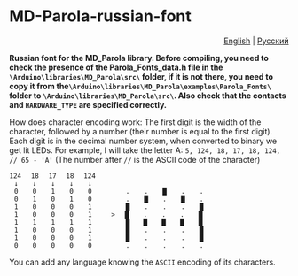 # MD-Parola-russian-font
<p align="right">
  <a href="./README.en-US.md">English</a>
  |
  <a href="./README.md">Русский</a>
</p>

**Russian font for the MD_Parola library. Before compiling, you need to check the presence of the Parola_Fonts_data.h file in the `\Arduino\libraries\MD_Parola\src\` folder, if it is not there, you need to copy it from the`\Arduino\libraries\MD_Parola\examples\Parola_Fonts\` folder to `\Arduino\libraries\MD_Parola\src\`. Also check that the contacts and `HARDWARE_TYPE` are specified correctly.**

How does character encoding work: The first digit is the width of the character, followed by a number (their number is equal to the first digit). Each digit is in the decimal number system, when converted to binary we get lit LEDs. For example, I will take the letter A: `5, 124, 18, 17, 18, 124,    // 65 - 'A'`    (The number after `//` is the ASCII code of the character)

```
124⠀⠀18⠀⠀17⠀⠀18⠀⠀124
⠀↓⠀⠀⠀↓⠀⠀⠀↓⠀⠀⠀↓⠀⠀⠀↓
⠀0⠀⠀⠀0⠀⠀⠀1⠀⠀⠀0⠀⠀⠀0⠀⠀⠀⠀⠀⠀⠀.⠀⠀⠀.⠀⠀⠀█⠀⠀⠀.⠀⠀⠀.
⠀0⠀⠀⠀1⠀⠀⠀0⠀⠀⠀1⠀⠀⠀0⠀⠀⠀⠀⠀⠀⠀.⠀⠀⠀█⠀⠀⠀.⠀⠀⠀█⠀⠀⠀.
⠀1⠀⠀⠀0⠀⠀⠀0⠀⠀⠀0⠀⠀⠀1⠀⠀⠀⠀⠀⠀⠀█⠀⠀⠀.⠀⠀⠀.⠀⠀⠀.⠀⠀⠀█
⠀1⠀⠀⠀0⠀⠀⠀0⠀⠀⠀0⠀⠀⠀1⠀⠀⠀⠀>⠀⠀█⠀⠀⠀.⠀⠀⠀.⠀⠀⠀.⠀⠀⠀█
⠀1⠀⠀⠀1⠀⠀⠀1⠀⠀⠀1⠀⠀⠀1⠀⠀⠀⠀⠀⠀⠀█⠀⠀ █⠀⠀⠀█⠀⠀⠀█⠀⠀⠀█
⠀1⠀⠀⠀0⠀⠀⠀0⠀⠀⠀0⠀⠀⠀1⠀⠀⠀⠀⠀⠀⠀█⠀⠀⠀.⠀⠀⠀.⠀⠀⠀.⠀⠀⠀█
⠀1⠀⠀⠀0⠀⠀⠀0⠀⠀⠀0⠀⠀⠀1⠀⠀⠀⠀⠀⠀⠀█⠀⠀⠀.⠀⠀⠀.⠀⠀⠀.⠀⠀⠀█
⠀0⠀⠀⠀0⠀⠀⠀0⠀⠀⠀0⠀⠀⠀0⠀⠀⠀⠀⠀⠀⠀.⠀⠀⠀.⠀⠀⠀.⠀⠀⠀.⠀⠀⠀.
```

You can add any language knowing the `ASCII` encoding of its characters.

